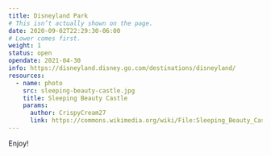 ```yaml
---
title: Disneyland Park
# This isn’t actually shown on the page.
date: 2020-09-02T22:29:30-06:00
# Lower comes first.
weight: 1
status: open
opendate: 2021-04-30
info: https://disneyland.disney.go.com/destinations/disneyland/
resources:
  - name: photo
    src: sleeping-beauty-castle.jpg
    title: Sleeping Beauty Castle
    params:
      author: CrispyCream27
      link: https://commons.wikimedia.org/wiki/File:Sleeping_Beauty_Castle_2019.jpg
---
```

Enjoy!